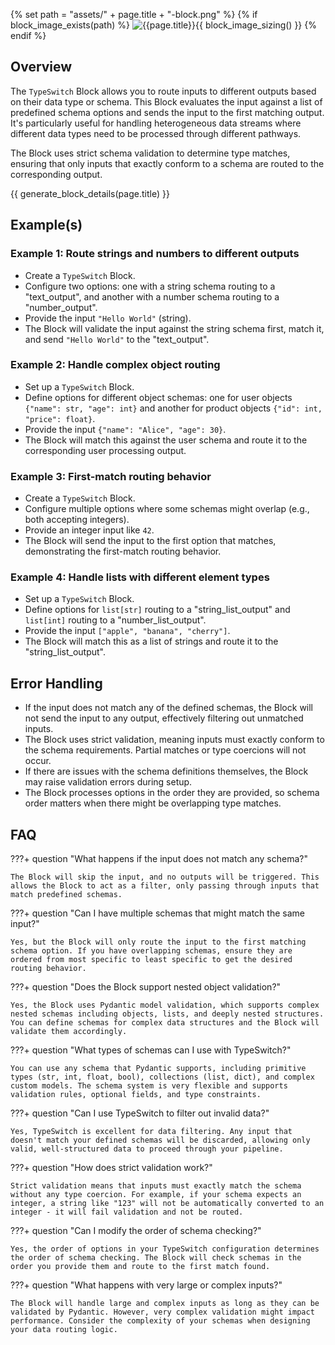 {% set path = "assets/" + page.title + "-block.png" %}
{% if block_image_exists(path) %}
![{{page.title}}]({{path}}){{ block_image_sizing() }}
{% endif %}

## Overview
The `TypeSwitch` Block allows you to route inputs to different outputs based on their data type or schema. This Block evaluates the input against a list of predefined schema options and sends the input to the first matching output. It's particularly useful for handling heterogeneous data streams where different data types need to be processed through different pathways.

The Block uses strict schema validation to determine type matches, ensuring that only inputs that exactly conform to a schema are routed to the corresponding output.

{{ generate_block_details(page.title) }}

## Example(s)

### Example 1: Route strings and numbers to different outputs
- Create a `TypeSwitch` Block.
- Configure two options: one with a string schema routing to a "text_output", and another with a number schema routing to a "number_output".
- Provide the input `"Hello World"` (string).
- The Block will validate the input against the string schema first, match it, and send `"Hello World"` to the "text_output".

### Example 2: Handle complex object routing
- Set up a `TypeSwitch` Block.
- Define options for different object schemas: one for user objects `{"name": str, "age": int}` and another for product objects `{"id": int, "price": float}`.
- Provide the input `{"name": "Alice", "age": 30}`.
- The Block will match this against the user schema and route it to the corresponding user processing output.

### Example 3: First-match routing behavior
- Create a `TypeSwitch` Block.
- Configure multiple options where some schemas might overlap (e.g., both accepting integers).
- Provide an integer input like `42`.
- The Block will send the input to the first option that matches, demonstrating the first-match routing behavior.

### Example 4: Handle lists with different element types
- Set up a `TypeSwitch` Block.
- Define options for `list[str]` routing to a "string_list_output" and `list[int]` routing to a "number_list_output".
- Provide the input `["apple", "banana", "cherry"]`.
- The Block will match this as a list of strings and route it to the "string_list_output".

## Error Handling
- If the input does not match any of the defined schemas, the Block will not send the input to any output, effectively filtering out unmatched inputs.
- The Block uses strict validation, meaning inputs must exactly conform to the schema requirements. Partial matches or type coercions will not occur.
- If there are issues with the schema definitions themselves, the Block may raise validation errors during setup.
- The Block processes options in the order they are provided, so schema order matters when there might be overlapping type matches.

## FAQ

???+ question "What happens if the input does not match any schema?"

    The Block will skip the input, and no outputs will be triggered. This allows the Block to act as a filter, only passing through inputs that match predefined schemas.

???+ question "Can I have multiple schemas that might match the same input?"
    
    Yes, but the Block will only route the input to the first matching schema option. If you have overlapping schemas, ensure they are ordered from most specific to least specific to get the desired routing behavior.

???+ question "Does the Block support nested object validation?"
    
    Yes, the Block uses Pydantic model validation, which supports complex nested schemas including objects, lists, and deeply nested structures. You can define schemas for complex data structures and the Block will validate them accordingly.

???+ question "What types of schemas can I use with TypeSwitch?"
    
    You can use any schema that Pydantic supports, including primitive types (str, int, float, bool), collections (list, dict), and complex custom models. The schema system is very flexible and supports validation rules, optional fields, and type constraints.

???+ question "Can I use TypeSwitch to filter out invalid data?"
    
    Yes, TypeSwitch is excellent for data filtering. Any input that doesn't match your defined schemas will be discarded, allowing only valid, well-structured data to proceed through your pipeline.

???+ question "How does strict validation work?"
    
    Strict validation means that inputs must exactly match the schema without any type coercion. For example, if your schema expects an integer, a string like "123" will not be automatically converted to an integer - it will fail validation and not be routed.

???+ question "Can I modify the order of schema checking?"
    
    Yes, the order of options in your TypeSwitch configuration determines the order of schema checking. The Block will check schemas in the order you provide them and route to the first match found.

???+ question "What happens with very large or complex inputs?"
    
    The Block will handle large and complex inputs as long as they can be validated by Pydantic. However, very complex validation might impact performance. Consider the complexity of your schemas when designing your data routing logic.